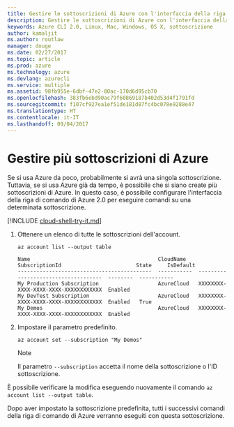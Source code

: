 ```yaml
---
title: Gestire le sottoscrizioni di Azure con l'interfaccia della riga di comando di Azure 2.0
description: Gestire le sottoscrizioni di Azure con l'interfaccia della riga di comando di Azure 2.0 su Linux, Mac o Windows.
keywords: Azure CLI 2.0, Linux, Mac, Windows, OS X, sottoscrizione
author: kamaljit
ms.author: routlaw
manager: douge
ms.date: 02/27/2017
ms.topic: article
ms.prod: azure
ms.technology: azure
ms.devlang: azurecli
ms.service: multiple
ms.assetid: 98fb955e-6dbf-47e2-80ac-170d6d95cb70
ms.openlocfilehash: 383fb6ebd90ac79f60869187b402d53d4f1791fd
ms.sourcegitcommit: f107cf927ea1ef51de181d87fc4bc078e9288e47
ms.translationtype: HT
ms.contentlocale: it-IT
ms.lasthandoff: 09/04/2017
---
```

# <a name="manage-multiple-azure-subscriptions"></a>Gestire più sottoscrizioni di Azure

Se si usa Azure da poco, probabilmente si avrà una singola sottoscrizione.
Tuttavia, se si usa Azure già da tempo, è possibile che si siano create più sottoscrizioni di Azure.
In questo caso, è possibile configurare l'interfaccia della riga di comando di Azure 2.0 per eseguire comandi su una determinata sottoscrizione.

[!INCLUDE [cloud-shell-try-it.md](includes/cloud-shell-try-it.md)]

1. Ottenere un elenco di tutte le sottoscrizioni dell'account.

   ```azurecli-interactive
   az account list --output table
   ```

   ```Output
   Name                                         CloudName    SubscriptionId                        State     IsDefault
   -------------------------------------------  -----------  ------------------------------------  --------  -----------
   My Production Subscription                   AzureCloud   XXXXXXXX-XXXX-XXXX-XXXX-XXXXXXXXXXXX  Enabled
   My DevTest Subscription                      AzureCloud   XXXXXXXX-XXXX-XXXX-XXXX-XXXXXXXXXXXX  Enabled   True
   My Demos                                     AzureCloud   XXXXXXXX-XXXX-XXXX-XXXX-XXXXXXXXXXXX  Enabled
   ```

1. Impostare il parametro predefinito.
 
   ```azurecli-interactive
   az account set --subscription "My Demos"
   ```

   > [!NOTE]
   > Il parametro `--subscription` accetta il nome della sottoscrizione o l'ID sottoscrizione.

È possibile verificare la modifica eseguendo nuovamente il comando `az account list --output table`.

Dopo aver impostato la sottoscrizione predefinita, tutti i successivi comandi della riga di comando di Azure verranno eseguiti con questa sottoscrizione.